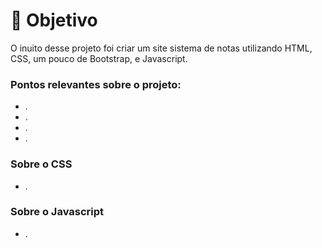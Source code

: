 #  🧵 Objetivo
<p>O inuito desse projeto foi criar um site sistema de notas utilizando HTML, CSS, um pouco de Bootstrap, e Javascript.</p>
<h3><b>Pontos relevantes sobre o projeto:</b></h3>

<ul>
<li>.</li>
<li>.</li>
<li>.</li>
<li>.</li>
</ul>

<h3>Sobre o CSS</h3>

<ul>
<li>.</li>
</ul>

<h3>Sobre o Javascript</h3>
<ul>
<li>.</li>
</ul>
